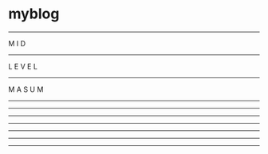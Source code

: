 # myblog
______________________________
M
I
D
______________________________
L
E
V
E
L
___________________________________
M
A
S
U
M
___________________________________
___________________________________________
___________________________________________
_________________________________________________
_________________________________________________
_________________________________________________________
_________________________________________________________